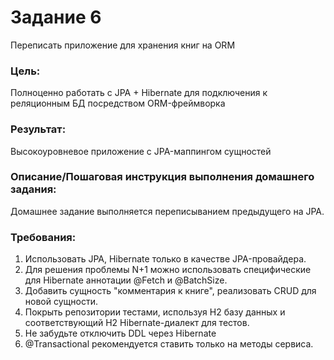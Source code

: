 # Задание 6 #
Переписать приложение для хранения книг на ORM
### Цель:
Полноценно работать с JPA + Hibernate для подключения к реляционным БД посредством ORM-фреймворка
### Результат: 
Высокоуровневое приложение с JPA-маппингом сущностей

### Описание/Пошаговая инструкция выполнения домашнего задания:
Домашнее задание выполняется переписыванием предыдущего на JPA.
### Требования:
1. Использовать JPA, Hibernate только в качестве JPA-провайдера. 
2. Для решения проблемы N+1 можно использовать специфические для Hibernate аннотации @Fetch и @BatchSize. 
3. Добавить сущность "комментария к книге", реализовать CRUD для новой сущности. 
4. Покрыть репозитории тестами, используя H2 базу данных и соответствующий H2 Hibernate-диалект для тестов. 
5. Не забудьте отключить DDL через Hibernate 
6. @Transactional рекомендуется ставить только на методы сервиса.
